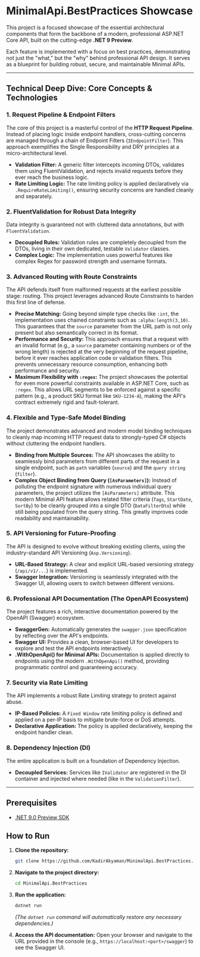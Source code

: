 # MinimalApi.BestPractices Showcase

This project is a focused showcase of the essential architectural components that form the backbone of a modern, professional ASP.NET Core API, built on the cutting-edge **.NET 9 Preview**.

Each feature is implemented with a focus on best practices, demonstrating not just the "what," but the "why" behind professional API design. It serves as a blueprint for building robust, secure, and maintainable Minimal APIs.

---

## Technical Deep Dive: Core Concepts & Technologies

### 1. Request Pipeline & Endpoint Filters
The core of this project is a masterful control of the **HTTP Request Pipeline**. Instead of placing logic inside endpoint handlers, cross-cutting concerns are managed through a chain of Endpoint Filters (`IEndpointFilter`). This approach exemplifies the Single Responsibility and DRY principles at a micro-architectural level.
-   **Validation Filter:** A generic filter intercepts incoming DTOs, validates them using FluentValidation, and rejects invalid requests before they ever reach the business logic.
-   **Rate Limiting Logic:** The rate limiting policy is applied declaratively via `.RequireRateLimiting()`, ensuring security concerns are handled cleanly and separately.

### 2. FluentValidation for Robust Data Integrity
Data integrity is guaranteed not with cluttered data annotations, but with `FluentValidation`.
-   **Decoupled Rules:** Validation rules are completely decoupled from the DTOs, living in their own dedicated, testable `Validator` classes.
-   **Complex Logic:** The implementation uses powerful features like complex Regex for password strength and username formats.

### 3. Advanced Routing with Route Constraints
The API defends itself from malformed requests at the earliest possible stage: routing. This project leverages advanced Route Constraints to harden this first line of defense.
-   **Precise Matching:** Going beyond simple type checks like `:int`, the implementation uses chained constraints such as `:alpha:length(3,10)`. This guarantees that the `source` parameter from the URL path is not only present but also semantically correct in its format.
-   **Performance and Security:** This approach ensures that a request with an invalid format (e.g., a `source` parameter containing numbers or of the wrong length) is rejected at the very beginning of the request pipeline, before it ever reaches application code or validation filters. This prevents unnecessary resource consumption, enhancing both performance and security.
-   **Maximum Flexibility with `:regex`:** The project showcases the potential for even more powerful constraints available in ASP.NET Core, such as `:regex`. This allows URL segments to be enforced against a specific pattern (e.g., a product SKU format like `SKU-1234-A`), making the API's contract extremely rigid and fault-tolerant.

### 4. Flexible and Type-Safe Model Binding
The project demonstrates advanced and modern model binding techniques to cleanly map incoming HTTP request data to strongly-typed C# objects without cluttering the endpoint handlers.
-   **Binding from Multiple Sources:** The API showcases the ability to seamlessly bind parameters from different parts of the request in a single endpoint, such as `path` variables (`source`) and the `query string` (`filter`).
-   **Complex Object Binding from Query (`[AsParameters]`):** Instead of polluting the endpoint signature with numerous individual query parameters, the project utilizes the `[AsParameters]` attribute. This modern Minimal API feature allows related filter criteria (`Tags`, `StartDate`, `SortBy`) to be cleanly grouped into a single DTO (`DataFilterDto`) while still being populated from the query string. This greatly improves code readability and maintainability.
  
### 5. API Versioning for Future-Proofing
The API is designed to evolve without breaking existing clients, using the industry-standard API Versioning (`Asp.Versioning`).
-   **URL-Based Strategy:** A clear and explicit URL-based versioning strategy (`/api/v1/...`) is implemented.
-   **Swagger Integration:** Versioning is seamlessly integrated with the Swagger UI, allowing users to switch between different versions.

### 6. Professional API Documentation (The OpenAPI Ecosystem)
The project features a rich, interactive documentation powered by the OpenAPI (Swagger) ecosystem.
-   **SwaggerGen:** Automatically generates the `swagger.json` specification by reflecting over the API's endpoints.
-   **Swagger UI:** Provides a clean, browser-based UI for developers to explore and test the API endpoints interactively.
-   **.WithOpenApi() for Minimal APIs:** Documentation is applied directly to endpoints using the modern `.WithOpenApi()` method, providing programmatic control and guaranteeing accuracy.

### 7. Security via Rate Limiting
The API implements a robust Rate Limiting strategy to protect against abuse.
-   **IP-Based Policies:** A `Fixed Window` rate limiting policy is defined and applied on a per-IP basis to mitigate brute-force or DoS attempts.
-   **Declarative Application:** The policy is applied declaratively, keeping the endpoint handler clean.

### 8. Dependency Injection (DI)
The entire application is built on a foundation of Dependency Injection.
-   **Decoupled Services:** Services like `IValidator` are registered in the DI container and injected where needed (like in the `ValidationFilter`).

---

## Prerequisites

-   [.NET 9.0 Preview SDK](https://dotnet.microsoft.com/en-us/download/dotnet/9.0)

## How to Run

1.  **Clone the repository:**
    ```bash
    git clone https://github.com/KadirAkyaman/MinimalApi.BestPractices.git
    ```
2.  **Navigate to the project directory:**
    ```bash
    cd MinimalApi.BestPractices
    ```
3.  **Run the application:**
    ```bash
    dotnet run
    ```
    *(The `dotnet run` command will automatically restore any necessary dependencies.)*

4.  **Access the API documentation:**
    Open your browser and navigate to the URL provided in the console (e.g., `https://localhost:<port>/swagger`) to see the Swagger UI.
